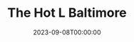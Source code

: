 ---
title: The Hot L Baltimore
date: 2023-09-08T00:00:00
opening_date: 2016-12-09
closing_date: 2016-12-10
layout: productions
featured_image: 2016_The_Hot_L_Baltimore.webp
featured_image_caption: Poster for the 2016 production of The Hot L Baltimore
featured_image_attr: Phase Eight Theater Company
program:
Theatre: Phase Eight Theater Company
show_details:
- Playwright: Landford Wilson
showtimes:
- 2016-12-09 20:00:00
- 2016-12-10 20:00:00
cast:
- Mrs. Bellot: Clauda Laster
- The Girl: Jeanette Schock
- Paul Granger III: Derick Grant
- April Green: Amy Leone
- Jackie: Miles Laura Para
- Jamie: Hays Jacobs
- Mr. Katz: Samuel Fisher
- Bill Lewis: Rich Pintello
- Millie: Brooks Ann Meierdierks
- Mr. Morse: Brad Trowbridge
- Suzy: Amber Brown
- Mrs. Oxenham: Deanna Mcneely
- Delivery Boy: Mitchell Wohl
- April's Jon: Mitchell Wohl
- Cab Driver: Mitchell Wohl
crew:
orchestra:
---